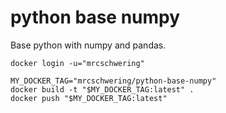 # python base numpy

Base python with numpy and pandas.

```
docker login -u="mrcschwering"

MY_DOCKER_TAG="mrcschwering/python-base-numpy"
docker build -t "$MY_DOCKER_TAG:latest" .
docker push "$MY_DOCKER_TAG:latest"
```
